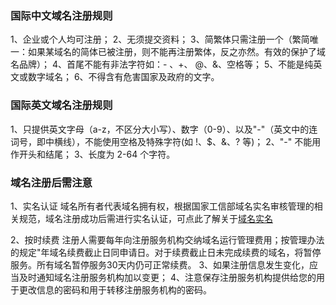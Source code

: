 ### 国际中文域名注册规则
1、企业或个人均可注册；
2、无须提交资料；
3、简繁体只需注册一个（繁简唯一：如果某域名的简体已被注册，则不能再注册繁体，反之亦然。有效的保护了域名品牌）；
4、首尾不能有非法字符如：- 、+、 @、&、空格等；
5、不能是纯英文或数字域名；
6、不得含有危害国家及政府的文字。

### 国际英文域名注册规则
1、只提供英文字母（a-z，不区分大小写）、数字（0-9）、以及"-"（英文中的连词号，即中横线），不能使用空格及特殊字符(如 !、$、&、? 等)；
2、"-" 不能用作开头和结尾；
3、长度为 2-64 个字符。

### 域名注册后需注意

1、实名认证
域名所有者代表域名拥有权，根据国家工信部域名实名审核管理的相关规范，域名注册成功后需进行实名认证，可点此了解关于[域名实名](https://cloud.tencent.com/document/product/242/6707#2.-.E5.AE.9E.E5.90.8D.E8.AE.A4.E8.AF.81.E9.97.AE.E9.A2.98faq)

2、按时续费
注册人需要每年向注册服务机构交纳域名运行管理费用；按管理办法的规定"年域名续费截止日同申请日。对于续费截止日未完成续费的域名，将暂停服务。所有域名暂停服务30天内仍可正常续费。
3、如果注册信息发生变化，应当及时通知域名注册服务机构加以变更；
4、注意保存注册服务机构提供给您的用于更改信息的密码和用于转移注册服务机构的密码。